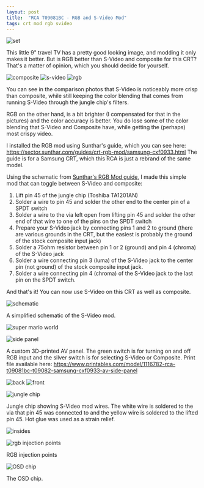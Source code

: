 ```yaml
---
layout: post
title:  "RCA T09081BC - RGB and S-Video Mod"
tags: crt mod rgb svideo
---
```

![set](/assets/img/_MG_1106_edited.JPG)

This little 9" travel TV has a pretty good looking image, and modding it only makes it better. But is RGB better than S-Video and composite for this CRT? That's a matter of opinion, which you should decide for yourself.

![composite](/assets/img/_MG_1023_edited.JPG)
![s-video](/assets/img/_MG_1034_edited.JPG)
![rgb](/assets/img/_MG_1046_edited.JPG)

You can see in the comparison photos that S-Video is noticeably more crisp than composite, while still keeping the color blending that comes from running S-Video through the jungle chip's filters.

RGB on the other hand, is a bit brighter (I compensated for that in the pictures) and the color accuracy is better. You do lose some of the color blending that S-Video and Composite have, while getting the (perhaps) most crispy video.

I installed the RGB mod using Sunthar's guide, which you can see here: https://sector.sunthar.com/guides/crt-rgb-mod/samsung-cxf0933.html The guide is for a Samsung CRT, which this RCA is just a rebrand of the same model.

Using the schematic from [Sunthar's RGB Mod guide](https://sector.sunthar.com/guides/crt-rgb-mod/samsung-cxf0933.html), I made this simple mod that can toggle between S-Video and composite:
1. Lift pin 45 of the jungle chip (Toshiba TA1201AN)
2. Solder a wire to pin 45 and solder the other end to the center pin of a SPDT switch
3. Solder a wire to the via left open from lifting pin 45 and solder the other end of that wire to one of the pins on the SPDT switch
4. Prepare your S-Video jack by connecting pins 1 and 2 to ground (there are various grounds in the CRT, but the easiest is probably the ground of the stock composite input jack)
5. Solder a 75ohm resistor between pin 1 or 2 (ground) and pin 4 (chroma) of the S-Video jack
6. Solder a wire connecting pin 3 (luma) of the S-Video jack to the center pin (not ground) of the stock composite input jack.
7. Solder a wire connecting pin 4 (chroma) of the S-Video jack to the last pin on the SPDT switch.

And that's it! You can now use S-Video on this CRT as well as composite.

![schematic](/assets/img/S-Video%20Mod_schem.png)

A simplified schematic of the S-Video mod.

![super mario world](/assets/img/IMG_20250710_140952.jpg)

![side panel](/assets/img/IMG_1007.JPG)

A custom 3D-printed AV panel. The green switch is for turning on and off RGB input and the silver switch is for selecting S-Video or Composite. Print file available here: https://www.printables.com/model/1116782-rca-t09081bc-t09082-samsung-cxf0933-av-side-panel

![back](/assets/img/IMG_1025.JPG)
![front](/assets/img/IMG_1031.JPG)

![jungle chip](/assets/img/IMG_20241221_124912.jpg)

Jungle chip showing S-Video mod wires. The white wire is soldered to the via that pin 45 was connected to and the yellow wire is soldered to the lifted pin 45. Hot glue was used as a strain relief.

![insides](/assets/img/IMG_20250710_140341.jpg)

![rgb injection points](/assets/img/IMG_20250710_140348.jpg)

RGB injection points

![OSD chip](/assets/img/IMG_20250710_140358.jpg)

The OSD chip.